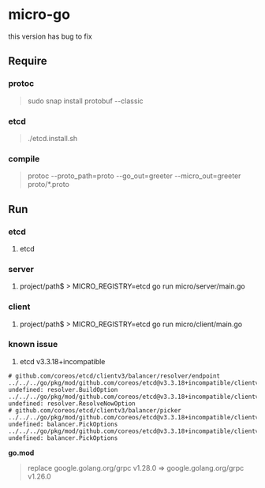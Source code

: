 # micro-go

this version has bug to fix

## Require

### protoc

  >sudo snap install protobuf --classic

### etcd

  >./etcd.install.sh
  
### compile

  >protoc --proto_path=proto --go_out=greeter --micro_out=greeter proto/*.proto

## Run

### etcd

1. etcd

### server

1. project/path$ > MICRO_REGISTRY=etcd go run micro/server/main.go

### client

1. project/path$ > MICRO_REGISTRY=etcd go run micro/client/main.go


### known issue

1. etcd v3.3.18+incompatible
```
# github.com/coreos/etcd/clientv3/balancer/resolver/endpoint
../../../go/pkg/mod/github.com/coreos/etcd@v3.3.18+incompatible/clientv3/balancer/resolver/endpoint/endpoint.go:114:78: undefined: resolver.BuildOption
../../../go/pkg/mod/github.com/coreos/etcd@v3.3.18+incompatible/clientv3/balancer/resolver/endpoint/endpoint.go:182:31: undefined: resolver.ResolveNowOption
# github.com/coreos/etcd/clientv3/balancer/picker
../../../go/pkg/mod/github.com/coreos/etcd@v3.3.18+incompatible/clientv3/balancer/picker/err.go:37:44: undefined: balancer.PickOptions
../../../go/pkg/mod/github.com/coreos/etcd@v3.3.18+incompatible/clientv3/balancer/picker/roundrobin_balanced.go:55:54: undefined: balancer.PickOptions
```
  **go.mod**
>replace google.golang.org/grpc v1.28.0 => google.golang.org/grpc v1.26.0

 

